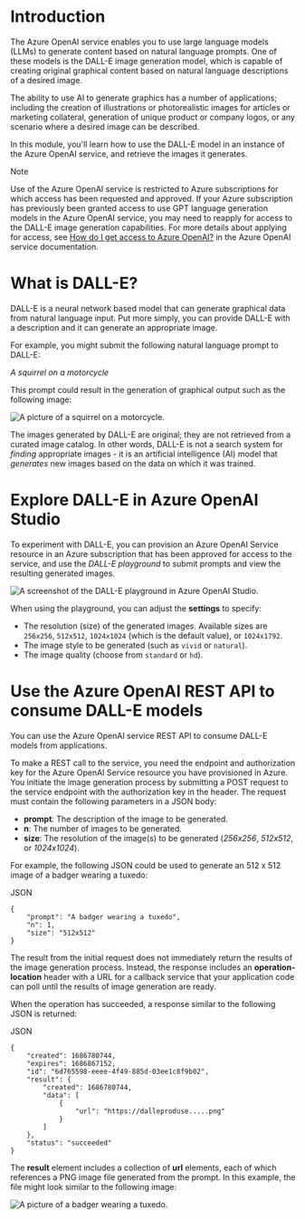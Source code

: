 # Introduction

The Azure OpenAI service enables you to use large language models (LLMs) to generate content based on natural language prompts. One of these models is the DALL-E image generation model, which is capable of creating original graphical content based on natural language descriptions of a desired image.

The ability to use AI to generate graphics has a number of applications; including the creation of illustrations or photorealistic images for articles or marketing collateral, generation of unique product or company logos, or any scenario where a desired image can be described.

In this module, you'll learn how to use the DALL-E model in an instance of the Azure OpenAI service, and retrieve the images it generates.

Note

Use of the Azure OpenAI service is restricted to Azure subscriptions for which access has been requested and approved. If your Azure subscription has previously been granted access to use GPT language generation models in the Azure OpenAI service, you may need to reapply for access to the DALL-E image generation capabilities. For more details about applying for access, see [How do I get access to Azure OpenAI?](https://learn.microsoft.com/en-us/azure/cognitive-services/openai/overview#how-do-i-get-access-to-azure-openai) in the Azure OpenAI service documentation.
# What is DALL-E?

DALL-E is a neural network based model that can generate graphical data from natural language input. Put more simply, you can provide DALL-E with a description and it can generate an appropriate image.

For example, you might submit the following natural language prompt to DALL-E:

_A squirrel on a motorcycle_

This prompt could result in the generation of graphical output such as the following image:

![A picture of a squirrel on a motorcycle.](https://learn.microsoft.com/en-gb/training/wwl-data-ai/generate-images-azure-openai/media/squirrel-on-a-motorcycle.png)

The images generated by DALL-E are original; they are not retrieved from a curated image catalog. In other words, DALL-E is not a search system for _finding_ appropriate images - it is an artificial intelligence (AI) model that _generates_ new images based on the data on which it was trained.
# Explore DALL-E in Azure OpenAI Studio

To experiment with DALL-E, you can provision an Azure OpenAI Service resource in an Azure subscription that has been approved for access to the service, and use the _DALL-E playground_ to submit prompts and view the resulting generated images.

![A screenshot of the DALL-E playground in Azure OpenAI Studio.](https://learn.microsoft.com/en-gb/training/wwl-data-ai/generate-images-azure-openai/media/dall-e-playground.png)

When using the playground, you can adjust the **settings** to specify:

- The resolution (size) of the generated images. Available sizes are `256x256`, `512x512`, `1024x1024` (which is the default value), or `1024x1792`.
- The image style to be generated (such as `vivid` or `natural`).
- The image quality (choose from `standard` or `hd`).
# Use the Azure OpenAI REST API to consume DALL-E models

You can use the Azure OpenAI service REST API to consume DALL-E models from applications.

To make a REST call to the service, you need the endpoint and authorization key for the Azure OpenAI Service resource you have provisioned in Azure. You initiate the image generation process by submitting a POST request to the service endpoint with the authorization key in the header. The request must contain the following parameters in a JSON body:

- **prompt**: The description of the image to be generated.
- **n**: The number of images to be generated.
- **size**: The resolution of the image(s) to be generated (_256x256_, _512x512_, or _1024x1024_).

For example, the following JSON could be used to generate an 512 x 512 image of a badger wearing a tuxedo:

JSON

```
{
    "prompt": "A badger wearing a tuxedo",
    "n": 1,
    "size": "512x512"
}
```

The result from the initial request does not immediately return the results of the image generation process. Instead, the response includes an **operation-location** header with a URL for a callback service that your application code can poll until the results of image generation are ready.

When the operation has succeeded, a response similar to the following JSON is returned:

JSON

```
{
    "created": 1686780744,
    "expires": 1686867152,
    "id": "6d765598-eeee-4f49-885d-03ee1c8f9b02",
    "result": {
        "created": 1686780744,
        "data": [
            {
                "url": "https://dalleproduse.....png"
            }
        ]
    },
    "status": "succeeded"
}
```

The **result** element includes a collection of **url** elements, each of which references a PNG image file generated from the prompt. In this example, the file might look similar to the following image:

![A picture of a badger wearing a tuxedo.](https://learn.microsoft.com/en-gb/training/wwl-data-ai/generate-images-azure-openai/media/badger-in-a-tuxedo.png)